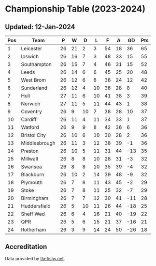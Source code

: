 # Championship Table (2023-2024)
## Updated: 12-Jan-2024

| Pos | Team | P | W | D | L | F | A | GD | Pts |
| --- | --- | --- | --- | --- | --- | --- | --- | --- | --- |
| 1 | Leicester | 26 | 21 | 2 | 3 | 54 | 18 | 36 | 65 |
| 2 | Ipswich | 26 | 16 | 7 | 3 | 48 | 33 | 15 | 55 |
| 3 | Southampton | 26 | 15 | 7 | 4 | 46 | 31 | 15 | 52 |
| 4 | Leeds | 26 | 14 | 6 | 6 | 45 | 25 | 20 | 48 |
| 5 | West Brom | 26 | 12 | 6 | 8 | 36 | 24 | 12 | 42 |
| 6 | Sunderland | 26 | 12 | 4 | 10 | 36 | 28 | 8 | 40 |
| 7 | Hull | 27 | 11 | 6 | 10 | 41 | 38 | 3 | 39 |
| 8 | Norwich | 27 | 11 | 5 | 11 | 44 | 43 | 1 | 38 |
| 9 | Coventry | 26 | 9 | 10 | 7 | 38 | 28 | 10 | 37 |
| 10 | Cardiff | 26 | 11 | 4 | 11 | 34 | 33 | 1 | 37 |
| 11 | Watford | 26 | 9 | 9 | 8 | 42 | 36 | 6 | 36 |
| 12 | Bristol City | 26 | 10 | 6 | 10 | 30 | 28 | 2 | 36 |
| 13 | Middlesbrough | 26 | 11 | 3 | 12 | 38 | 39 | -1 | 36 |
| 14 | Preston | 26 | 10 | 5 | 11 | 31 | 44 | -13 | 35 |
| 15 | Millwall | 26 | 8 | 8 | 10 | 28 | 31 | -3 | 32 |
| 16 | Swansea | 26 | 8 | 8 | 10 | 35 | 39 | -4 | 32 |
| 17 | Blackburn | 26 | 10 | 2 | 14 | 39 | 48 | -9 | 32 |
| 18 | Plymouth | 26 | 7 | 8 | 11 | 43 | 45 | -2 | 29 |
| 19 | Stoke | 26 | 7 | 8 | 11 | 25 | 32 | -7 | 29 |
| 20 | Birmingham | 26 | 7 | 7 | 12 | 30 | 41 | -11 | 28 |
| 21 | Huddersfield | 26 | 5 | 10 | 11 | 26 | 44 | -18 | 25 |
| 22 | Sheff Wed | 26 | 6 | 4 | 16 | 21 | 40 | -19 | 22 |
| 23 | QPR | 26 | 5 | 6 | 15 | 21 | 37 | -16 | 21 |
| 24 | Rotherham | 26 | 3 | 9 | 14 | 24 | 50 | -26 | 18 |

## Accreditation 

Data provided by [thefishy.net](https://www.thefishy.net/).